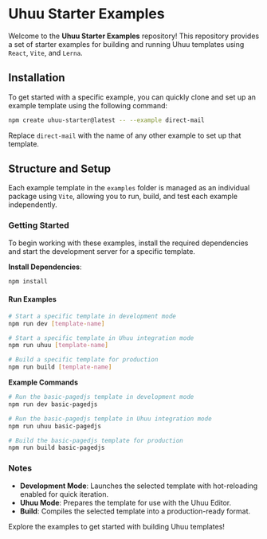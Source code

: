 # Uhuu Starter Examples

Welcome to the **Uhuu Starter Examples** repository! This repository provides a set of starter examples for building and running Uhuu templates using `React`, `Vite`, and `Lerna`.

## Installation

To get started with a specific example, you can quickly clone and set up an example template using the following command:

```bash
npm create uhuu-starter@latest -- --example direct-mail
```

Replace `direct-mail` with the name of any other example to set up that template.

## Structure and Setup

Each example template in the `examples` folder is managed as an individual package using `Vite`, allowing you to run, build, and test each example independently.

### Getting Started

To begin working with these examples, install the required dependencies and start the development server for a specific template.

**Install Dependencies**:
```bash
npm install
```

#### Run Examples

```bash
# Start a specific template in development mode
npm run dev [template-name]

# Start a specific template in Uhuu integration mode
npm run uhuu [template-name]

# Build a specific template for production
npm run build [template-name]
```

**Example Commands**

```bash
# Run the basic-pagedjs template in development mode
npm run dev basic-pagedjs

# Run the basic-pagedjs template in Uhuu integration mode
npm run uhuu basic-pagedjs

# Build the basic-pagedjs template for production
npm run build basic-pagedjs
```

### Notes

- **Development Mode**: Launches the selected template with hot-reloading enabled for quick iteration.
- **Uhuu Mode**: Prepares the template for use with the Uhuu Editor.
- **Build**: Compiles the selected template into a production-ready format.

Explore the examples to get started with building Uhuu templates!
